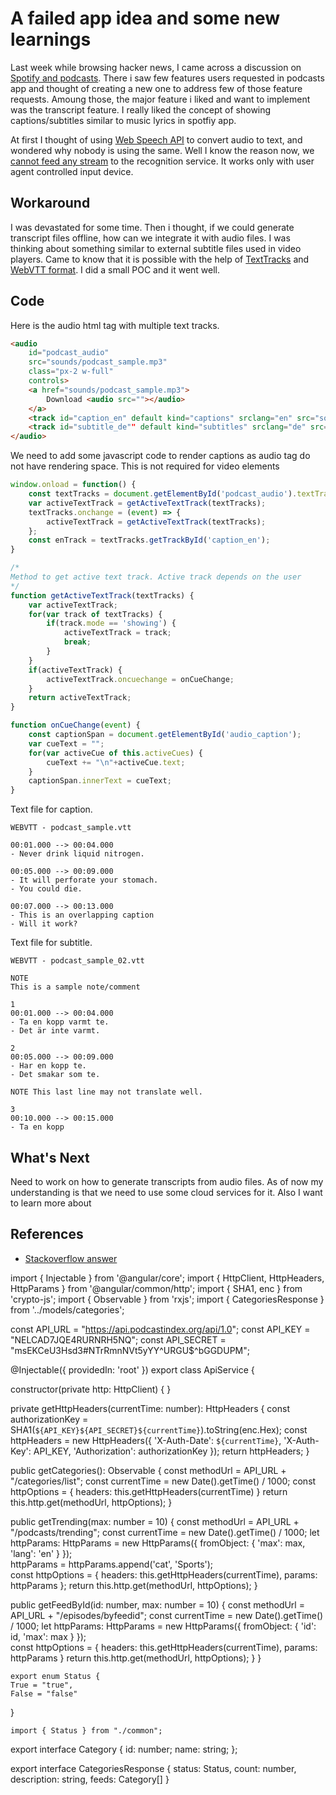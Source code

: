 # A failed app idea and some new learnings

Last week while browsing hacker news, I came across a discussion on [Spotify and podcasts](https://news.ycombinator.com/item?id=34793116). There i saw few features users requested in podcasts app and thought of creating a new one to address few of those feature requests. Amoung those, the major feature i liked and want to implement was the transcript feature. I really liked the concept of showing captions/subtitles similar to music lyrics in spotfiy app. 

At first I thought of using [Web Speech API](https://developer.mozilla.org/en-US/docs/Web/API/Web_Speech_API) to convert audio to text, and wondered why nobody is using the same. Well I know the reason now, we [cannot feed any stream](https://wicg.github.io/speech-api/#issue-2c77f5e1) to the recognition service. It works only with user agent controlled input device.

## Workaround

I was devastated for some time. Then i thought, if we could generate transcript files offline, how can we integrate it with audio files. I was thinking about something similar to external subtitle files used in video players. Came to know that it is possible with the help of [TextTracks](https://developer.mozilla.org/en-US/docs/Web/API/TextTrack) and [WebVTT format](https://developer.mozilla.org/en-US/docs/Web/API/WebVTT_API). I did a small POC and it went well. 

## Code

Here is the audio html tag with multiple text tracks.

```html
<audio 
    id="podcast_audio" 
    src="sounds/podcast_sample.mp3" 
    class="px-2 w-full"
    controls>
    <a href="sounds/podcast_sample.mp3">
        Download <audio src=""></audio>
    </a>
    <track id="caption_en" default kind="captions" srclang="en" src="sounds/podcast_sample.vtt">
    <track id="subtitle_de"" default kind="subtitles" srclang="de" src="sounds/podcast_sample_02.vtt">
</audio>  
```

We need to add some javascript code to render captions as audio tag do not have rendering space. This is not required for video elements

```javascript
window.onload = function() {
    const textTracks = document.getElementById('podcast_audio').textTracks;        
    var activeTextTrack = getActiveTextTrack(textTracks);
    textTracks.onchange = (event) => {            
        activeTextTrack = getActiveTextTrack(textTracks);            
    };
    const enTrack = textTracks.getTrackById('caption_en');        
}

/*
Method to get active text track. Active track depends on the user
*/
function getActiveTextTrack(textTracks) {
    var activeTextTrack;
    for(var track of textTracks) {            
        if(track.mode == 'showing') {
            activeTextTrack = track;
            break;
        }
    }
    if(activeTextTrack) {            
        activeTextTrack.oncuechange = onCueChange;
    }
    return activeTextTrack;
}

function onCueChange(event) {        
    const captionSpan = document.getElementById('audio_caption');
    var cueText = "";
    for(var activeCue of this.activeCues) {
        cueText += "\n"+activeCue.text;
    }
    captionSpan.innerText = cueText;
}
```

Text file for caption.

```vtt
WEBVTT - podcast_sample.vtt

00:01.000 --> 00:04.000
- Never drink liquid nitrogen.

00:05.000 --> 00:09.000
- It will perforate your stomach.
- You could die.

00:07.000 --> 00:13.000
- This is an overlapping caption
- Will it work?
```

Text file for subtitle.

```vtt
WEBVTT - podcast_sample_02.vtt

NOTE
This is a sample note/comment

1
00:01.000 --> 00:04.000
- Ta en kopp varmt te.
- Det är inte varmt.

2
00:05.000 --> 00:09.000
- Har en kopp te.
- Det smakar som te.

NOTE This last line may not translate well.

3
00:10.000 --> 00:15.000
- Ta en kopp
```

## What's Next

Need to work on how to generate transcripts from audio files. As of now my understanding is that we need to use some cloud services for it. Also I want to learn more about 

## References
- [Stackoverflow answer](https://stackoverflow.com/a/54663735/1520750)

import { Injectable } from '@angular/core';
import { HttpClient, HttpHeaders, HttpParams } from '@angular/common/http';
import { SHA1, enc } from 'crypto-js';
import { Observable } from 'rxjs';
import { CategoriesResponse } from '../models/categories';

const API_URL = "https://api.podcastindex.org/api/1.0";
const API_KEY = "NELCAD7JQE4RURNRH5NQ";
const API_SECRET = "msEKCeU3Hsd3#NTrRmnNVt5yYY^URGU$^bGGDUPM";

@Injectable({
  providedIn: 'root'
})
export class ApiService {

  constructor(private http: HttpClient) { }

  private getHttpHeaders(currentTime: number): HttpHeaders {
    const authorizationKey = SHA1(`${API_KEY}${API_SECRET}${currentTime}`).toString(enc.Hex);
    const httpHeaders = new HttpHeaders({
      'X-Auth-Date': `${currentTime}`,
      'X-Auth-Key': API_KEY,
      'Authorization': authorizationKey
    });
    return httpHeaders;
  }

  public getCategories(): Observable<CategoriesResponse> {
    const methodUrl = API_URL + "/categories/list";
    const currentTime = new Date().getTime() / 1000;
    const httpOptions = {
      headers: this.getHttpHeaders(currentTime)
    }
    return this.http.get<CategoriesResponse>(methodUrl, httpOptions);
  }

  public getTrending(max: number = 10) {
    const methodUrl = API_URL + "/podcasts/trending";
    const currentTime = new Date().getTime() / 1000;
    let httpParams: HttpParams = new HttpParams({
      fromObject: {
        'max': max, 
        'lang': 'en'
      }
    });  
    httpParams = httpParams.append('cat', 'Sports');  
    const httpOptions = {
      headers: this.getHttpHeaders(currentTime),
      params: httpParams
    };
    return this.http.get(methodUrl, httpOptions);
  }

  public getFeedById(id: number, max: number = 10) {
    const methodUrl = API_URL + "/episodes/byfeedid";
    const currentTime = new Date().getTime() / 1000;
    let httpParams: HttpParams = new HttpParams({
      fromObject: {
        'id': id,
        'max': max
      }
    });      
    const httpOptions = {
      headers: this.getHttpHeaders(currentTime),
      params: httpParams
    }
    return this.http.get(methodUrl, httpOptions);
  }
}

    export enum Status {
    True = "true",
    False = "false"
}
    
    import { Status } from "./common";

export interface Category {
    id: number;
    name: string;
};

export interface CategoriesResponse {
    status: Status,
    count: number,
    description: string,
    feeds: Category[]
}
